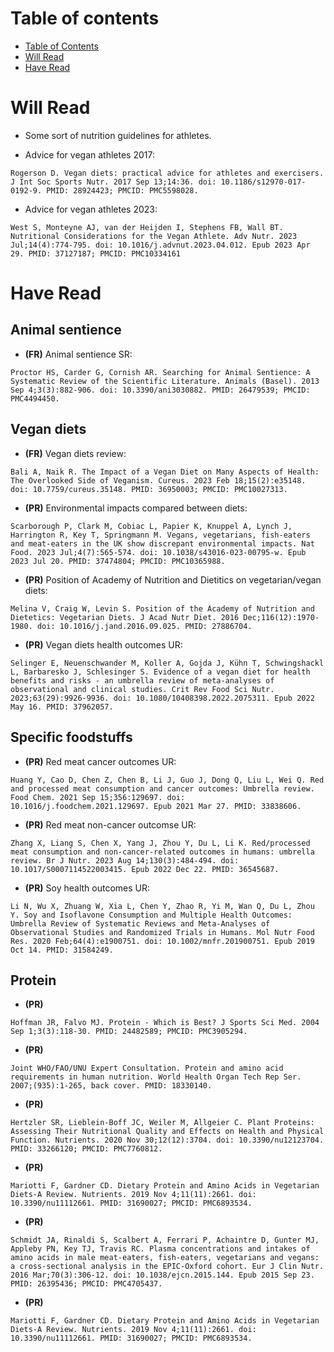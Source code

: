 # Table of contents

- [Table of Contents](#table-of-contents)
- [Will Read](#will-read)
- [Have Read](#have-read)


# Will Read

- Some sort of nutrition guidelines for athletes.

- Advice for vegan athletes 2017:
```
Rogerson D. Vegan diets: practical advice for athletes and exercisers. J Int Soc Sports Nutr. 2017 Sep 13;14:36. doi: 10.1186/s12970-017-0192-9. PMID: 28924423; PMCID: PMC5598028.
```

- Advice for vegan athletes 2023:
```
West S, Monteyne AJ, van der Heijden I, Stephens FB, Wall BT. Nutritional Considerations for the Vegan Athlete. Adv Nutr. 2023 Jul;14(4):774-795. doi: 10.1016/j.advnut.2023.04.012. Epub 2023 Apr 29. PMID: 37127187; PMCID: PMC10334161
```


# Have Read

## Animal sentience

- **(FR)** Animal sentience SR:
```
Proctor HS, Carder G, Cornish AR. Searching for Animal Sentience: A Systematic Review of the Scientific Literature. Animals (Basel). 2013 Sep 4;3(3):882-906. doi: 10.3390/ani3030882. PMID: 26479539; PMCID: PMC4494450.
```

## Vegan diets

- **(FR)** Vegan diets review:
```
Bali A, Naik R. The Impact of a Vegan Diet on Many Aspects of Health: The Overlooked Side of Veganism. Cureus. 2023 Feb 18;15(2):e35148. doi: 10.7759/cureus.35148. PMID: 36950003; PMCID: PMC10027313.
```

- **(PR)** Environmental impacts compared between diets:
```
Scarborough P, Clark M, Cobiac L, Papier K, Knuppel A, Lynch J, Harrington R, Key T, Springmann M. Vegans, vegetarians, fish-eaters and meat-eaters in the UK show discrepant environmental impacts. Nat Food. 2023 Jul;4(7):565-574. doi: 10.1038/s43016-023-00795-w. Epub 2023 Jul 20. PMID: 37474804; PMCID: PMC10365988.
```

- **(PR)** Position of Academy of Nutrition and Dietitics on vegetarian/vegan diets:
```
Melina V, Craig W, Levin S. Position of the Academy of Nutrition and Dietetics: Vegetarian Diets. J Acad Nutr Diet. 2016 Dec;116(12):1970-1980. doi: 10.1016/j.jand.2016.09.025. PMID: 27886704.
```

- **(PR)** Vegan diets health outcomes UR:
```
Selinger E, Neuenschwander M, Koller A, Gojda J, Kühn T, Schwingshackl L, Barbaresko J, Schlesinger S. Evidence of a vegan diet for health benefits and risks - an umbrella review of meta-analyses of observational and clinical studies. Crit Rev Food Sci Nutr. 2023;63(29):9926-9936. doi: 10.1080/10408398.2022.2075311. Epub 2022 May 16. PMID: 37962057.
```

## Specific foodstuffs

- **(PR)** Red meat cancer outcomes UR:
```
Huang Y, Cao D, Chen Z, Chen B, Li J, Guo J, Dong Q, Liu L, Wei Q. Red and processed meat consumption and cancer outcomes: Umbrella review. Food Chem. 2021 Sep 15;356:129697. doi: 10.1016/j.foodchem.2021.129697. Epub 2021 Mar 27. PMID: 33838606.
```

- **(PR)** Red meat non-cancer outcomse UR:
```
Zhang X, Liang S, Chen X, Yang J, Zhou Y, Du L, Li K. Red/processed meat consumption and non-cancer-related outcomes in humans: umbrella review. Br J Nutr. 2023 Aug 14;130(3):484-494. doi: 10.1017/S0007114522003415. Epub 2022 Dec 22. PMID: 36545687.
```

- **(PR)** Soy health outcomes UR:
```
Li N, Wu X, Zhuang W, Xia L, Chen Y, Zhao R, Yi M, Wan Q, Du L, Zhou Y. Soy and Isoflavone Consumption and Multiple Health Outcomes: Umbrella Review of Systematic Reviews and Meta-Analyses of Observational Studies and Randomized Trials in Humans. Mol Nutr Food Res. 2020 Feb;64(4):e1900751. doi: 10.1002/mnfr.201900751. Epub 2019 Oct 14. PMID: 31584249.
```

## Protein

- **(PR)**
```
Hoffman JR, Falvo MJ. Protein - Which is Best? J Sports Sci Med. 2004 Sep 1;3(3):118-30. PMID: 24482589; PMCID: PMC3905294.
```

- **(PR)**
```
Joint WHO/FAO/UNU Expert Consultation. Protein and amino acid requirements in human nutrition. World Health Organ Tech Rep Ser. 2007;(935):1-265, back cover. PMID: 18330140.
```

- **(PR)**
```
Hertzler SR, Lieblein-Boff JC, Weiler M, Allgeier C. Plant Proteins: Assessing Their Nutritional Quality and Effects on Health and Physical Function. Nutrients. 2020 Nov 30;12(12):3704. doi: 10.3390/nu12123704. PMID: 33266120; PMCID: PMC7760812.
```

- **(PR)**
```
Mariotti F, Gardner CD. Dietary Protein and Amino Acids in Vegetarian Diets-A Review. Nutrients. 2019 Nov 4;11(11):2661. doi: 10.3390/nu11112661. PMID: 31690027; PMCID: PMC6893534.
```

- **(PR)**
```
Schmidt JA, Rinaldi S, Scalbert A, Ferrari P, Achaintre D, Gunter MJ, Appleby PN, Key TJ, Travis RC. Plasma concentrations and intakes of amino acids in male meat-eaters, fish-eaters, vegetarians and vegans: a cross-sectional analysis in the EPIC-Oxford cohort. Eur J Clin Nutr. 2016 Mar;70(3):306-12. doi: 10.1038/ejcn.2015.144. Epub 2015 Sep 23. PMID: 26395436; PMCID: PMC4705437.
```

- **(PR)**
```
Mariotti F, Gardner CD. Dietary Protein and Amino Acids in Vegetarian Diets-A Review. Nutrients. 2019 Nov 4;11(11):2661. doi: 10.3390/nu11112661. PMID: 31690027; PMCID: PMC6893534.
```
